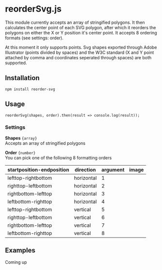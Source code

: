 # reorderSvg.js
This module currently accepts an array of stringified polygons. It then calculates the center point 
of each SVG polygon, after which it reorders the polygons on either the
X or Y position it's center point. It accepts 8 ordering formats (see settings: order).

At this moment it only supports points. Svg shapes exported through Adobe 
Illustrator (points divided by spaces) and the W3C standard (X and Y point attached by
comma and coordinates seperated through spaces) are both supported.

## Installation
```npm install reorder-svg```

## Usage
```reorderSvg(shapes, order).then(result => console.log(result));```

### Settings
**Shapes** ```{array}```  
Accepts an array of stringified polygons

**Order** ```{number}```  
You can pick one of the following 8 formatting orders

| startposition-endposition | direction  | argument | image |
|---------------------------|------------|----------|-------|
| lefttop-rightbottom       | horizontal | 1        |       |
| righttop-leftbottom       | horizontal | 2        |       |
| rightbottom-lefttop       | horizontal | 3        |       |
| leftbottom-righttop       | horizontal | 4        |       |
| lefttop-rightbottom       | vertical   | 5        |       |
| righttop-leftbottom       | vertical   | 6        |       |
| rightbottom-lefttop       | vertical   | 7        |       |
| leftbottom-righttop       | vertical   | 8        |       |

## Examples
Coming up
